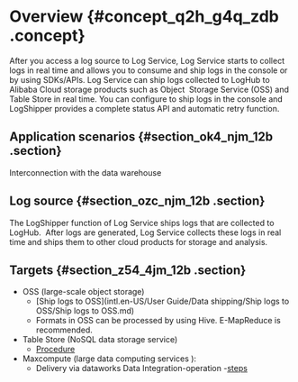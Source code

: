# Overview {#concept_q2h_g4q_zdb .concept}

After you access a log source to Log Service, Log Service starts to collect logs in real time and allows you to consume and ship logs in the console or by using SDKs/APIs. Log Service can ship logs collected to LogHub to Alibaba Cloud storage products such as Object  Storage Service \(OSS\) and Table Store in real time. You can configure to ship logs in the console and LogShipper provides a complete status API and automatic retry function.

## Application scenarios {#section_ok4_njm_12b .section}

Interconnection with the data warehouse

## Log source {#section_ozc_njm_12b .section}

The LogShipper function of Log Service ships logs that are collected to LogHub.  After logs are generated, Log Service collects these logs in real time and ships them to other cloud products for storage and analysis.

## Targets {#section_z54_4jm_12b .section}

-   OSS \(large-scale object storage\)
    -   [Ship logs to OSS](intl.en-US/User Guide/Data shipping/Ship logs to OSS/Ship logs to OSS.md)
    -   Formats in OSS can be processed by using Hive. E-MapReduce is recommended.
-   Table Store \(NoSQL data storage service\)
    -   [Procedure](https://www.alibabacloud.com/help/doc-detail/42982.htm)
-   Maxcompute \(large data computing services \):
    -   Delivery via dataworks Data Integration-operation -[steps](https://www.alibabacloud.com/help/doc-detail/68322.htm)

